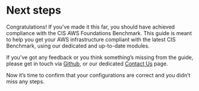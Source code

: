 # Next steps

Congratulations! If you’ve made it this far, you should have achieved compliance with the CIS AWS Foundations
Benchmark. This guide is meant to help you get your AWS infrastructure compliant with the latest CIS Benchmark, using our dedicated and up-to-date modules.

If you’ve got any feedback or you think something’s missing from the guide, please get in touch via [Github](https://github.com/gruntwork-io/gruntwork-io.github.io), or our dedicated [Contact Us](https://gruntwork.io/contact) page.

Now it’s time to confirm that your configurations are correct and you didn’t miss any steps.






<!-- ##DOCS-SOURCER-START
{
  "sourcePlugin": "local-copier",
  "hash": "da234b67eaac211be828271e9d5a4a40"
}
##DOCS-SOURCER-END -->
